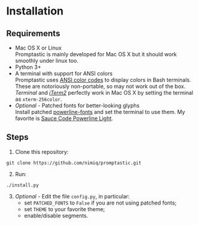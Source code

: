 Installation
============

Requirements
------------
- Mac OS X or Linux  
Promptastic is mainly developed for Mac OS X but it should work smoothly under linux too.
- Python 3+  
- A terminal with support for ANSI colors  
Promptastic uses [ANSI color codes](http://en.wikipedia.org/wiki/ANSI_escape_code)
to display colors in Bash terminals. These are notoriously non-portable, so may not work 
out of the box. *Terminal* and [*iTerm2*](http://iterm2.com) perfectly work in Mac OS X
by setting the terminal as `xterm-256color`.
- *Optional* - Patched fonts for better-looking glyphs  
Install patched [powerline-fonts](https://github.com/Lokaltog/powerline-fonts) and set the 
terminal to use them. My favorite is
[Sauce Code Powerline Light](https://github.com/Lokaltog/powerline-fonts/tree/master/SourceCodePro).

Steps
-----
1. Clone this repository:
```
git clone https://github.com/nimiq/promptastic.git
```
2. Run:
```
./install.py
```
3. *Optional* - Edit the file `config.py`, in particular:
    - set `PATCHED_FONTS` to `False` if you are not using patched fonts;
    - set `THEME` to your favorite theme;
    - enable/disable segments.

